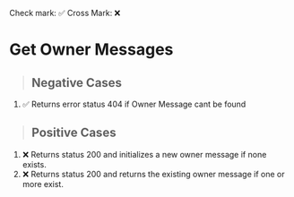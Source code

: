 Check mark: ✅
Cross Mark: ❌

# Get Owner Messages

> ## Negative Cases

1. ✅ Returns error status 404 if Owner Message cant be found


> ## Positive Cases

1. ❌ Returns status 200 and initializes a new owner message if none exists.
2. ❌ Returns status 200 and returns the existing owner message if one or more exist.
